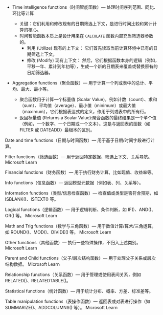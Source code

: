 - Time intelligence functions（时间智能函数）— 处理时间序列范围、同比、环比等计算
  - 关键：它们利用和修改现有的日期筛选上下文，是进行时间比较和累计计算的核心。
  - 时间智能函数本质上是设计用来在 `CALCULATE` 函数内部充当筛选器参数的。
    - 利用 (Utilize) 现有的上下文： 它们首先读取当前计算环境中已有的日期筛选上下文。
    - 修改 (Modify) 现有上下文： 然后，它们根据函数本身的逻辑（例如，平移一年、累计到年初等），生成一个新的日期表来覆盖或替换原有的日期筛选器。
      
- Aggregation functions（聚合函数）— 用于计算一个列或表中的总计、平均、最大、最小等。
  - 聚合函数用于计算一个标量值 (Scalar Value)，例如计数（count）、求和（sum）、平均值（average）、最小值（minimum）或最大值（maximum），它们根据表达式的定义，作用于列或表中的所有行。
  - 返回标量值 (Returns a Scalar Value):聚合函数的最终结果是一个单个值（例如，一个数字、一个日期或一个文本）。这是与返回表的函数（如 $\text{FILTER}$ 或 $\text{DATEADD}$）最根本的区别。

Date and time functions（日期与时间函数）— 用于基于日期/时间字段进行计算。 

Filter functions（筛选函数）— 用于返回特定数据、筛选上下文、关系导航。 
Microsoft Learn

Financial functions（财务函数）— 用于执行财务计算，比如现值、收益率等。 

Info functions（信息函数）— 返回模型元数据（例如表、列、关系等）。 

Information functions（类型/信息检查函数）— 检查值或类型是否符合预期，如 ISBLANK()、ISTEXT() 等。 

Logical functions（逻辑函数）— 用于逻辑判断、条件判断，如 IF()、AND()、OR() 等。 
Microsoft Learn

Math and Trig functions（数学与三角函数）— 用于数值计算/算术/三角运算，如 ROUND()、MOD()、DIVIDE() 等。 
Microsoft Learn

Other functions（其他函数）— 执行一些特殊操作，不归入上述类别。 
Microsoft Learn

Parent and Child functions（父子/层次结构函数）— 用于处理父子关系或层次结构数据。 
Microsoft Learn

Relationship functions（关系函数）— 用于管理或使用表间关系，例如 RELATED()、RELATEDTABLE()。 

Statistical functions（统计函数）— 用于统计分布、概率、方差、标准差等。 

Table manipulation functions（表操作函数）— 返回表或对表进行操作（如 SUMMARIZE()、ADD​​COLUMNS() 等）。 
Microsoft Learn


